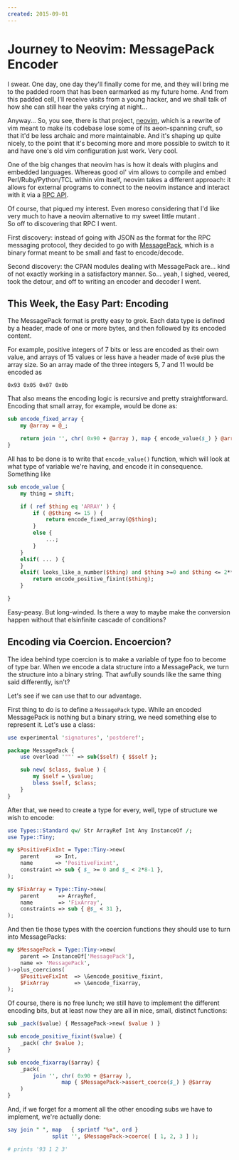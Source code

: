 ```yaml
---
created: 2015-09-01
---
```


# Journey to Neovim: MessagePack Encoder

I swear. One day, one day they'll finally come for me, and they will bring me to
the padded room that has been earmarked as my future home. And from this padded cell,
I'll receive visits from a young hacker, and we shall talk of how she can still
hear the yaks crying at night...

Anyway... So, you see, there is that project, [neovim][neovim],
which is a rewrite of vim meant to make its codebase lose some of its aeon-spanning
cruft, so that it'd be less archaic and 
more maintainable. And it's shaping up quite nicely, to the point that
it's becoming more and more possible to switch to it and have one's old
vim configuration just work. Very cool.

One of the big changes that neovim has is how it deals with
plugins and embedded languages. Whereas good ol' vim allows to compile
and embed Perl/Ruby/Python/TCL within vim itself, neovim takes a different approach:
it allows for external programs to connect to the neovim instance and interact
with it via a [RPC API](http://neovim.io/doc/user/msgpack_rpc.html).

Of course, that piqued my interest. Even moreso considering that I'd like
very much to have a neovim alternative to my sweet little mutant [](cpan:Vim-X).  
So off to discovering that RPC I went. 

First discovery: instead of going with JSON as the format for the RPC messaging protocol,
they decided to go with [MessagePack](http://msgpack.org/), which is a binary format
meant to be small and fast to encode/decode. 

Second discovery: the CPAN modules dealing with MessagePack are... kind of not exactly
working in a satisfactory manner. So... yeah, I sighed, veered, took 
the detour, and off to writing an encoder and decoder I went.

## This Week, the Easy Part: Encoding
 
The MessagePack format is pretty easy to grok. Each data type is defined by a 
header, made of one or more bytes, and then followed by its encoded content. 

For example, positive integers of 7 bits or less are encoded as their own value, 
and arrays of 15 values or less have a header made of `0x90` plus the array size. So an array
made of the three integers 5, 7 and 11 would be encoded as

```
0x93 0x05 0x07 0x0b
```

That also means the encoding logic is recursive and pretty straightforward. 
Encoding that small array, for example, would be done as:

```perl
sub encode_fixed_array {
    my @array = @_;

    return join '', chr( 0x90 + @array ), map { encode_value($_) } @array;
}
```

All has to be done is to write that `encode_value()` function, which will look
at what type of variable we're having, and encode it in consequence. Something like

```perl
sub encode_value {
    my thing = shift;

    if ( ref $thing eq 'ARRAY' ) {
        if ( @$thing <= 15 ) {
            return encode_fixed_array(@$thing);
        }
        else {
            ...;
        }
    }
    elsif( ... ) {
    }
    elsif( looks_like_a_number($thing) and $thing >=0 and $thing <= 2**8-1 ) {
        return encode_positive_fixint($thing);
    }

}
```

Easy-peasy. But long-winded. Is there a way to maybe make the conversion happen without
that elsinfinite cascade of conditions?

## Encoding via Coercion. Encoercion? 

The idea behind type coercion is to make a variable of type foo to become of type bar. When 
we encode a data structure into a MessagePack, we turn the structure into a binary string. 
That awfully sounds like  the same thing said differently, isn't?

Let's see if we can use that to our advantage.


First thing to do is to define a `MessagePack` type. While an encoded MessagePack is nothing but a binary string, we need something else to represent it. Let's use a class:

```perl
use experimental 'signatures', 'postderef';

package MessagePack {
    use overload '""' => sub($self) { $$self };

    sub new( $class, $value ) { 
        my $self = \$value;
        bless $self, $class;
    }
}

```

After that, we need to create a type for every, well, type of structure we wish to encode:

```perl
use Types::Standard qw/ Str ArrayRef Int Any InstanceOf /;
use Type::Tiny;

my $PositiveFixInt = Type::Tiny->new(
    parent     => Int,
    name       => 'PositiveFixint',
    constraint => sub { $_ >= 0 and $_ < 2*8-1 },
);

my $FixArray = Type::Tiny->new(
    parent      => ArrayRef,
    name        => 'FixArray',
    constraints => sub { @$_ < 31 },
);

```

And then tie those types with the coercion functions they should use
to turn into MessagePacks:

```perl
my $MessagePack = Type::Tiny->new(
    parent => InstanceOf['MessagePack'],
    name => 'MessagePack',
)->plus_coercions(
    $PositiveFixInt  => \&encode_positive_fixint,
    $FixArray        => \&encode_fixarray,
);
```

Of course, there is no free lunch; we still have to implement 
the different encoding bits, but at least now they are all in
nice, small, distinct functions:

```perl
sub _pack($value) { MessagePack->new( $value ) }

sub encode_positive_fixint($value) {
    _pack( chr $value );
}

sub encode_fixarray($array) {
    _pack(
        join '', chr( 0x90 + @$array ), 
                 map { $MessagePack->assert_coerce($_) } @$array
    )
}

```

And, if we forget for a moment all the other 
encoding subs we have to implement, we're actually done:

```perl
say join " ", map   { sprintf "%x", ord } 
              split '', $MessagePack->coerce( [ 1, 2, 3 ] );

# prints '93 1 2 3'
```



[neovim]: http://neovim.io


